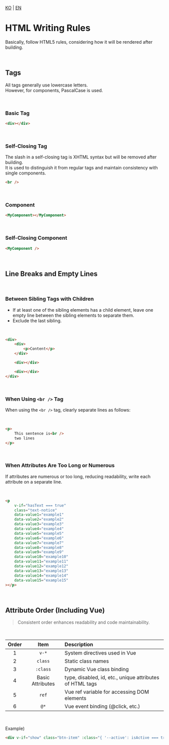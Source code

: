 [KO](./html_ko.md) | [EN](./html_en.md)

# HTML Writing Rules

Basically, follow HTML5 rules, considering how it will be rendered after building.

<br>

## Tags

All tags generally use lowercase letters. \
However, for components, PascalCase is used.

<br>

### Basic Tag

```html
<div></div>
```

<br>

### Self-Closing Tag

The slash in a self-closing tag is XHTML syntax but will be removed after building.\
It is used to distinguish it from regular tags and maintain consistency with single components.

```html
<br />
```

<br>

### Component

```html
<MyComponent></MyComponent>
```

<br>

### Self-Closing Component

```html
<MyComponent />
```

<br>

## Line Breaks and Empty Lines

<br>

### Between Sibling Tags with Children

-   If at least one of the sibling elements has a child element, leave one empty line between the sibling elements to separate them.
-   Exclude the last sibling.

<br>

```html
<div>
    <div>
        <p>Content</p>
    </div>

    <div></div>

    <div></div>
</div>
```

<br>

### When Using `<br />` Tag

When using the `<br />` tag, clearly separate lines as follows:

<br>

```html
<p>
    This sentence is<br />
    two lines
</p>
```

<br>

### When Attributes Are Too Long or Numerous

If attributes are numerous or too long, reducing readability, write each attribute on a separate line.

<br>

```html
<p
    v-if="hasText === true"
    class="text-notice"
    data-value1="example1"
    data-value2="example2"
    data-value3="example3"
    data-value4="example4"
    data-value5="example5"
    data-value6="example6"
    data-value7="example7"
    data-value8="example8"
    data-value9="example9"
    data-value10="example10"
    data-value11="example11"
    data-value12="example12"
    data-value13="example13"
    data-value14="example14"
    data-value15="example15"
></p>
```

<br>

## Attribute Order (Including Vue)

> Consistent order enhances readability and code maintainability.

<br>

| Order |       Item       | Description                                              |
| :---: | :--------------: | :------------------------------------------------------- |
|   1   |      `v-*`       | System directives used in Vue                            |
|   2   |     `class`      | Static class names                                       |
|   3   |     `:class`     | Dynamic Vue class binding                                |
|   4   | Basic Attributes | type, disabled, id, etc., unique attributes of HTML tags |
|   5   |      `ref`       | Vue ref variable for accessing DOM elements              |
|   6   |       `@*`       | Vue event binding (@click, etc.)                         |

<br>

Example)

```html
<div v-if="show" class="btn-item" :class="{ '--active': isActive === true }" type="button" ref="$button" @click="onClickEvent">Button</div>
```
